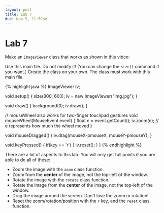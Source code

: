 ```yaml
---
layout: post
title: Lab 7
due: Nov 5, 11:59pm
---
```


# Lab 7

Make an `ImageViewer` class that works as shown in this video:

Use this main file. Do not modify it! (You can change the `size()` command if you want.) Create the class on your own. The class must work with this main file.

{% highlight java %}
ImageViewer iv;

void setup()
{
  size(800, 600);
  iv = new ImageViewer("img.jpg");
}

void draw()
{
  background(0);
  iv.draw();
}

// mouseWheel also works for two-finger touchpad gestures
void mouseWheel(MouseEvent event)
{
  float e = event.getCount();
  iv.zoom(e); // e represents how much the wheel moved
}

void mouseDragged()
{
  iv.drag(mouseX-pmouseX, mouseY-pmouseY);
}

void keyPressed()
{
  if(key == 'r')
  {
    iv.reset();
  }
}
{% endhighlight %}

There are a lot of aspects to this lab. You will only get full points if you are able to do all of these:

- Zoom the image with the `zoom` class function.
- Zoom from the **center** of the image, not the top-left of the window.
- Rotate the image with the `rotate` class function.
- Rotate the image from the **center** of the image, not the top-left of the window.
- Drag the image around the screen. Don't lose the zoom or rotation!
- Reset the zoom/rotation/position with the `r` key, and the `reset` class function.


